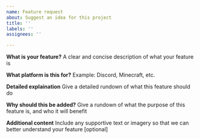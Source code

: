 ```yaml
---
name: Feature request
about: Suggest an idea for this project
title: ''
labels: ''
assignees: ''

---
```


**What is your feature?**
A clear and concise description of what your feature is

**What platform is this for?**
Example: Discord, Minecraft, etc.

**Detailed explaination**
Give a detailed rundown of what this feature should do

**Why should this be added?**
Give a rundown of what the purpose of this feature is, and who it will benefit

**Additional content**
Include any supportive text or imagery so that we can better understand your feature [optional]
